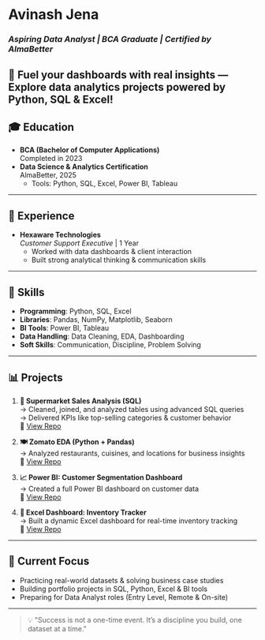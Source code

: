 # Avinash Jena

### *Aspiring Data Analyst | BCA Graduate | Certified by AlmaBetter*
🚀 Fuel your dashboards with real insights — Explore data analytics projects powered by Python, SQL & Excel!
---

## 🎓 Education

- **BCA (Bachelor of Computer Applications)**  
  Completed in 2023  
- **Data Science & Analytics Certification**  
  AlmaBetter, 2025 
  - Tools: Python, SQL, Excel, Power BI, Tableau

---

## 📌 Experience

- **Hexaware Technologies**  
  *Customer Support Executive* | 1 Year  
  - Worked with data dashboards & client interaction  
  - Built strong analytical thinking & communication skills
---

## 🧠 Skills

- **Programming**: Python, SQL, Excel  
- **Libraries**: Pandas, NumPy, Matplotlib, Seaborn  
- **BI Tools**: Power BI, Tableau  
- **Data Handling**: Data Cleaning, EDA, Dashboarding  
- **Soft Skills**: Communication, Discipline, Problem Solving

---

## 📊 Projects

1. **🏪 Supermarket Sales Analysis (SQL)**  
   → Cleaned, joined, and analyzed tables using advanced SQL queries  
   → Delivered KPIs like top-selling categories & customer behavior  
   🔗 [View Repo](https://github.com/Avinashjen/-Supermarket-Sales-Analysis-SQL-)

2. **🍽 Zomato EDA (Python + Pandas)**  
   → Analyzed restaurants, cuisines, and locations for business insights  
   🔗 [View Repo](https://github.com/YOUR_USERNAME/zomato-python-eda)

3. **📈 Power BI: Customer Segmentation Dashboard**  
   → Created a full Power BI dashboard on customer data  
   🔗 [View Repo](https://github.com/YOUR_USERNAME/powerbi-customer-segmentation)

4. **📄 Excel Dashboard: Inventory Tracker**  
   → Built a dynamic Excel dashboard for real-time inventory tracking  
   🔗 [View Repo](https://github.com/YOUR_USERNAME/excel-inventory-dashboard)

---

## 📍 Current Focus

- Practicing real-world datasets & solving business case studies  
- Building portfolio projects in SQL, Python, Excel & BI tools  
- Preparing for Data Analyst roles (Entry Level, Remote & On-site)

---

> 💡 "Success is not a one-time event. It’s a discipline you build, one dataset at a time."

